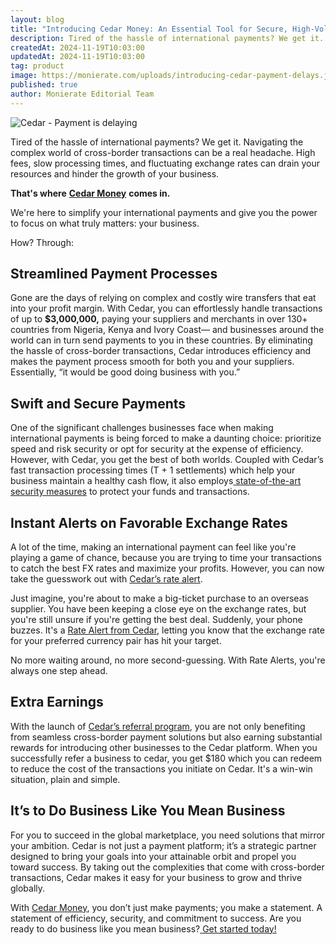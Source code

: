 ```yaml
---
layout: blog
title: "Introducing Cedar Money: An Essential Tool for Secure, High-Volume and Global Business Payments"
description: Tired of the hassle of international payments? We get it. Navigating the complex world of cross-border transactions can be a real headache. High fees, slow processing times, and fluctuating exchange rates can drain your resources and hinder the growth of your business.
createdAt: 2024-11-19T10:03:00
updatedAt: 2024-11-19T10:03:00
tag: product
image: https://monierate.com/uploads/introducing-cedar-payment-delays.jpg
published: true
author: Monierate Editorial Team
---
```

![Cedar - Payment is delaying](https://monierate.com/uploads/introducing-cedar-payment-delays.jpg)

Tired of the hassle of international payments? We get it. Navigating the complex world of cross-border transactions can be a real headache. High fees, slow processing times, and fluctuating exchange rates can drain your resources and hinder the growth of your business.

**That's where** [**Cedar Money**](http://cedar.money) **comes in.**

We're here to simplify your international payments and give you the power to focus on what truly matters: your business.

How? Through:

## Streamlined Payment Processes

Gone are the days of relying on complex and costly wire transfers that eat into your profit margin. With Cedar, you can effortlessly handle transactions of up to **$3,000,000,** paying your suppliers and merchants in over 130+ countries from Nigeria, Kenya and Ivory Coast— and businesses around the world can in turn send payments to you in these countries. By eliminating the hassle of cross-border transactions, Cedar introduces efficiency and makes the payment process smooth for both you and your suppliers. Essentially, “it would be good doing business with you.”


## Swift and Secure Payments

One of the significant challenges businesses face when making international payments is being forced to make a daunting choice: prioritize speed and risk security or opt for security at the expense of efficiency. However, with Cedar, you get the best of both worlds. Coupled with Cedar’s fast transaction processing times (T + 1 settlements) which help your business maintain a healthy cash flow, it also employs[ state-of-the-art security measures](https://www.cedar.money/news-updates/cedars-formula-for-trust-fortifying-cross-border-payments-by-combining-old-and-new) to protect your funds and transactions.


## Instant Alerts on Favorable Exchange Rates

A lot of the time, making an international payment can feel like you're playing a game of chance, because you are trying to time your transactions to catch the best FX rates and maximize your profits. However, you can now take the guesswork out with [Cedar’s rate alert](https://www.cedar.money/news-updates/introducing-cedars-rate-alerts-never-miss-a-good-exchange-rate-again). 

Just imagine, you're about to make a big-ticket purchase to an overseas supplier. You have been keeping a close eye on the exchange rates, but you're still unsure if you're getting the best deal. Suddenly, your phone buzzes.  It's a [Rate Alert from Cedar](https://www.cedar.money/news-updates/introducing-cedars-rate-alerts-never-miss-a-good-exchange-rate-again), letting you know that the exchange rate for your preferred currency pair has hit your target.

No more waiting around, no more second-guessing. With Rate Alerts, you're always one step ahead.


## Extra Earnings

With the launch of [Cedar’s referral program](https://www.cedar.money/news-updates/refer-cedar-money-today-and-earn-up-to-180), you are not only benefiting from seamless cross-border payment solutions but also earning substantial rewards for introducing other businesses to the Cedar platform. When you successfully refer a business to cedar, you get $180 which you can redeem to reduce the cost of the transactions you initiate on Cedar.  It's a win-win situation, plain and simple. 


## It’s to Do Business Like You Mean Business

For you to succeed in the global marketplace, you need solutions that mirror your ambition. Cedar is not just a payment platform; it’s a strategic partner designed to bring your goals into your attainable orbit and propel you toward success. By taking out the complexities that come with cross-border transactions, Cedar makes it easy for your business to grow and thrive globally.

With [Cedar Money](http://www.cedar.money), you don’t just make payments; you make a statement. A statement of efficiency, security, and commitment to success. Are you ready to do business like you mean business?[ Get started today!](https://app.cedar.money/auth/register/)
